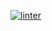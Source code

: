 [![linter](https://github.com/<JacobGD1>/<ICS2O-Unit3-01-HTML-ICS2O-Unit3-01-HTML->/workflows/linter/badge.svg)](https://github.com/marketplace/actions/super-linter)    
